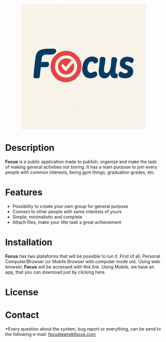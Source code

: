 <p align="center">
  <a href="https://github.com/NicolasLS-Tech/Primeiro-Rep" target="blank"><img src="https://github.com/NicolasLS-Tech/Primeiro-Rep/blob/main/FocusLogo.jpg" width="400" alt="Letris Logo" /></a>
</p>


# Description

**Focus** is a public application made to publish, organize and make the task of making general activities not boring. It has a main purpose to join every people with common interests, being gym things, graduation grades, etc.

# Features

* Possibility to create your own group for general purpose
* Connect to other people with same interests of yours
* Simple, minimalistic and complete
* Attach files, make your litte task a great achievement

# Installation

**Focus** has two plataforms that will be possible to run it. First of all, Personal Computer/Browser (or Mobile Browser with computer mode on). Using web browser, **Focus** will be accessed with this link.
Using Mobile, we have an app, that you can download just by clicking here.

# License

# Contact

*Every question about the system, bug report or everything, can be send to the following e-mail: focusteam@focus.com
